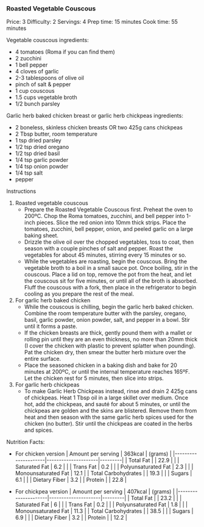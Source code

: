 ### Roasted Vegetable Couscous ###
Price: 3
Difficulty: 2
Servings: 4
Prep time: 15 minutes
Cook time: 55 minutes

Vegetable couscous ingredients:

- 4 tomatoes (Roma if you can find them)
- 2 zucchini
- 1 bell pepper
- 4 cloves of garlic
- 2-3 tablespoons of olive oil
- pinch of salt & pepper
- 1 cup couscous
- 1.5 cups vegetable broth
- 1/2 bunch parsley

Garlic herb baked chicken breast or garlic herb chickpeas ingredients:

- 2 boneless, skinless chicken breasts OR two 425g cans chickpeas
- 2 Tbsp butter, room temperature
- 1 tsp dried parsley
- 1/2 tsp dried oregano
- 1/2 tsp dried basil
- 1/4 tsp garlic powder
- 1/4 tsp onion powder
- 1/4 tsp salt
- pepper

Instructions
1. Roasted vegetable couscous
    - Prepare the Roasted Vegetable Couscous first. Preheat the oven to 200ºC. Chop the Roma tomatoes, zucchini, and bell pepper into 1-inch pieces. Slice the red onion into 10mm thick strips. Place the tomatoes, zucchini, bell pepper, onion, and peeled garlic on a large baking sheet.
    - Drizzle the olive oil over the chopped vegetables, toss to coat, then season with a couple pinches of salt and pepper. Roast the vegetables for about 45 minutes, stirring every 15 minutes or so.
    - While the vegetables are roasting, begin the couscous. Bring the vegetable broth to a boil in a small sauce pot. Once boiling, stir in the couscous. Place a lid on top, remove the pot from the heat, and let the couscous sit for five minutes, or until all of the broth is absorbed. Fluff the couscous with a fork, then place in the refrigerator to begin cooling as you prepare the rest of the meal.
2. For garlic herb baked chicken
    - While the couscous is chilling, begin the garlic herb baked chicken. Combine the room temperature butter with the parsley, oregano, basil, garlic powder, onion powder, salt, and pepper in a bowl. Stir until it forms a paste.
    - If the chicken breasts are thick, gently pound them with a mallet or rolling pin until they are an even thickness, no more than 20mm thick (I cover the chicken with plastic to prevent splatter when pounding). Pat the chicken dry, then smear the butter herb mixture over the entire surface.
    - Place the seasoned chicken in a baking dish and bake for 20 minutes at 200ºC, or until the internal temperature reaches 165ºF. Let the chicken rest for 5 minutes, then slice into strips.
3. For garlic herb chickpeas
    - To make Garlic Herb Chickpeas instead, rinse and drain 2 425g cans of chickpeas. Heat 1 Tbsp oil in a large skillet over medium. Once hot, add the chickpeas, and sauté for about 5 minutes, or until the chickpeas are golden and the skins are blistered. Remove them from heat and then season with the same garlic herb spices used for the chicken (no butter). Stir until the chickpeas are coated in the herbs and spices.

Nutrition Facts:

- For chicken version
| Amount per serving  | 363kcal             | (grams) |
|---------------------|---------------------|---------|
| Total Fat           |                     | 22.9    |
|                     | Saturated Fat       | 6.2     |
|                     | Trans Fat           | 0.2     |
|                     | Polyunsaturated Fat | 2.3     |
|                     | Monounsaturated Fat | 12.1    |
| Total Carbohydrates |                     | 19.3    |
|                     | Sugars              | 6.1     |
|                     | Dietary Fiber       | 3.2     |
| Protein             |                     | 22.8    |

- For chickpea version
| Amount per serving  | 407kcal             | (grams) |
|---------------------|---------------------|---------|
| Total Fat           |                     | 23.2    |
|                     | Saturated Fat       | 6       |
|                     | Trans Fat           | 0.2     |
|                     | Polyunsaturated Fat | 1.8     |
|                     | Monounsaturated Fat | 11.3    |
| Total Carbohydrates |                     | 38.5    |
|                     | Sugars              | 6.9     |
|                     | Dietary Fiber       | 3.2     |
| Protein             |                     | 12.2    |